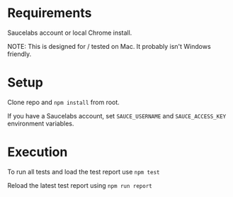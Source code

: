 # Requirements

Saucelabs account or local Chrome install.

NOTE: This is designed for / tested on Mac.  It probably isn't Windows friendly.

# Setup

Clone repo and `npm install` from root.

If you have a Saucelabs account, set `SAUCE_USERNAME` and `SAUCE_ACCESS_KEY` environment variables.

# Execution

To run all tests and load the test report use `npm test`

Reload the latest test report using `npm run report`